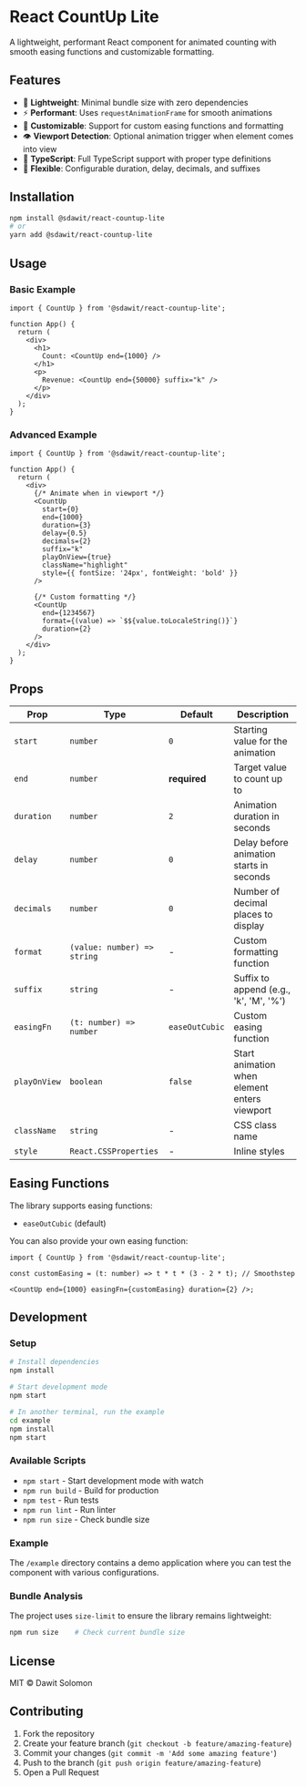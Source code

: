 # React CountUp Lite

A lightweight, performant React component for animated counting with smooth easing functions and customizable formatting.

## Features

- 🚀 **Lightweight**: Minimal bundle size with zero dependencies
- ⚡ **Performant**: Uses `requestAnimationFrame` for smooth animations
- 🎨 **Customizable**: Support for custom easing functions and formatting
- 👁️ **Viewport Detection**: Optional animation trigger when element comes into view
- 📱 **TypeScript**: Full TypeScript support with proper type definitions
- 🎯 **Flexible**: Configurable duration, delay, decimals, and suffixes

## Installation

```bash
npm install @sdawit/react-countup-lite
# or
yarn add @sdawit/react-countup-lite
```

## Usage

### Basic Example

```tsx
import { CountUp } from '@sdawit/react-countup-lite';

function App() {
  return (
    <div>
      <h1>
        Count: <CountUp end={1000} />
      </h1>
      <p>
        Revenue: <CountUp end={50000} suffix="k" />
      </p>
    </div>
  );
}
```

### Advanced Example

```tsx
import { CountUp } from '@sdawit/react-countup-lite';

function App() {
  return (
    <div>
      {/* Animate when in viewport */}
      <CountUp
        start={0}
        end={1000}
        duration={3}
        delay={0.5}
        decimals={2}
        suffix="k"
        playOnView={true}
        className="highlight"
        style={{ fontSize: '24px', fontWeight: 'bold' }}
      />

      {/* Custom formatting */}
      <CountUp
        end={1234567}
        format={(value) => `$${value.toLocaleString()}`}
        duration={2}
      />
    </div>
  );
}
```

## Props

| Prop         | Type                        | Default        | Description                                  |
| ------------ | --------------------------- | -------------- | -------------------------------------------- |
| `start`      | `number`                    | `0`            | Starting value for the animation             |
| `end`        | `number`                    | **required**   | Target value to count up to                  |
| `duration`   | `number`                    | `2`            | Animation duration in seconds                |
| `delay`      | `number`                    | `0`            | Delay before animation starts in seconds     |
| `decimals`   | `number`                    | `0`            | Number of decimal places to display          |
| `format`     | `(value: number) => string` | -              | Custom formatting function                   |
| `suffix`     | `string`                    | -              | Suffix to append (e.g., 'k', 'M', '%')       |
| `easingFn`   | `(t: number) => number`     | `easeOutCubic` | Custom easing function                       |
| `playOnView` | `boolean`                   | `false`        | Start animation when element enters viewport |
| `className`  | `string`                    | -              | CSS class name                               |
| `style`      | `React.CSSProperties`       | -              | Inline styles                                |

## Easing Functions

The library supports easing functions:

- `easeOutCubic` (default)

You can also provide your own easing function:

```tsx
import { CountUp } from '@sdawit/react-countup-lite';

const customEasing = (t: number) => t * t * (3 - 2 * t); // Smoothstep

<CountUp end={1000} easingFn={customEasing} duration={2} />;
```

## Development

### Setup

```bash
# Install dependencies
npm install

# Start development mode
npm start

# In another terminal, run the example
cd example
npm install
npm start
```

### Available Scripts

- `npm start` - Start development mode with watch
- `npm run build` - Build for production
- `npm test` - Run tests
- `npm run lint` - Run linter
- `npm run size` - Check bundle size

### Example

The `/example` directory contains a demo application where you can test the component with various configurations.

### Bundle Analysis

The project uses `size-limit` to ensure the library remains lightweight:

```bash
npm run size    # Check current bundle size
```

## License

MIT © Dawit Solomon

## Contributing

1. Fork the repository
2. Create your feature branch (`git checkout -b feature/amazing-feature`)
3. Commit your changes (`git commit -m 'Add some amazing feature'`)
4. Push to the branch (`git push origin feature/amazing-feature`)
5. Open a Pull Request
